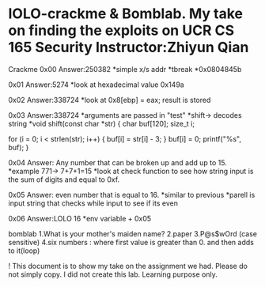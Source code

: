 # IOLO-crackme & Bomblab. My take on finding the exploits on UCR CS 165 Security Instructor:Zhiyun Qian

Crackme
0x00
Answer:250382
*simple x/s addr
*tbreak *0x0804845b

0x01
Answer:5274
*look at hexadecimal value 0x149a

0x02
Answer:338724
*look at 0x8[ebp] = eax; result is stored

0x03
Answer:338724
*arguments are passed in "test"
*shift-> decodes string
*void shift(const char *str) { char buf[120]; size_t i;

for (i = 0; i < strlen(str); i++) { buf[i] = str[i] - 3;
}
buf[i] = 0;
printf("%s", buf); 
}

0x04
Answer: Any number that can be broken up and add up to 15.
*example 771-> 7+7+1=15
*look at check function to see how string input is the sum of digits and equal to 0xf.

0x05
Answer: even number that is equal to 16.
*similar to previous
*parell is input string that checks while input to see if its even

0x06
Answer:LOLO 16
*env variable + 0x05

bomblab
1.What is your mother's maiden name?
2.paper
3.P@s$wOrd (case sensitive)
4.six numbers : where first value is greater than 0. and then adds to it(loop)


!
This document is to show my take on the assignment we had. Please do not simply copy. I did not create this lab. Learning purpose only. 

